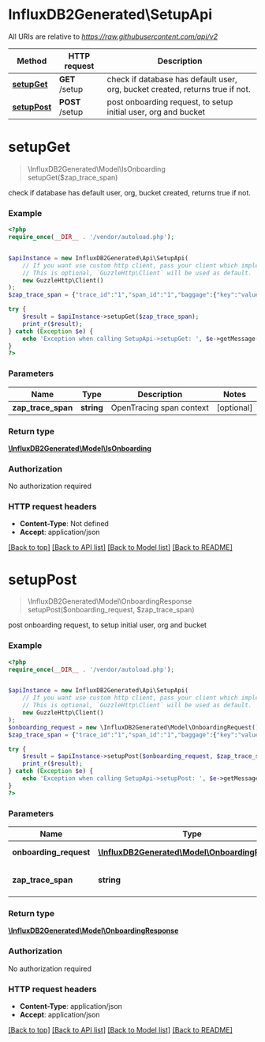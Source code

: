 # InfluxDB2Generated\SetupApi

All URIs are relative to *https://raw.githubusercontent.com/api/v2*

Method | HTTP request | Description
------------- | ------------- | -------------
[**setupGet**](SetupApi.md#setupGet) | **GET** /setup | check if database has default user, org, bucket created, returns true if not.
[**setupPost**](SetupApi.md#setupPost) | **POST** /setup | post onboarding request, to setup initial user, org and bucket


# **setupGet**
> \InfluxDB2Generated\Model\IsOnboarding setupGet($zap_trace_span)

check if database has default user, org, bucket created, returns true if not.

### Example
```php
<?php
require_once(__DIR__ . '/vendor/autoload.php');


$apiInstance = new InfluxDB2Generated\Api\SetupApi(
    // If you want use custom http client, pass your client which implements `GuzzleHttp\ClientInterface`.
    // This is optional, `GuzzleHttp\Client` will be used as default.
    new GuzzleHttp\Client()
);
$zap_trace_span = {"trace_id":"1","span_id":"1","baggage":{"key":"value"}}; // string | OpenTracing span context

try {
    $result = $apiInstance->setupGet($zap_trace_span);
    print_r($result);
} catch (Exception $e) {
    echo 'Exception when calling SetupApi->setupGet: ', $e->getMessage(), PHP_EOL;
}
?>
```

### Parameters

Name | Type | Description  | Notes
------------- | ------------- | ------------- | -------------
 **zap_trace_span** | **string**| OpenTracing span context | [optional]

### Return type

[**\InfluxDB2Generated\Model\IsOnboarding**](../Model/IsOnboarding.md)

### Authorization

No authorization required

### HTTP request headers

 - **Content-Type**: Not defined
 - **Accept**: application/json

[[Back to top]](#) [[Back to API list]](../../README.md#documentation-for-api-endpoints) [[Back to Model list]](../../README.md#documentation-for-models) [[Back to README]](../../README.md)

# **setupPost**
> \InfluxDB2Generated\Model\OnboardingResponse setupPost($onboarding_request, $zap_trace_span)

post onboarding request, to setup initial user, org and bucket

### Example
```php
<?php
require_once(__DIR__ . '/vendor/autoload.php');


$apiInstance = new InfluxDB2Generated\Api\SetupApi(
    // If you want use custom http client, pass your client which implements `GuzzleHttp\ClientInterface`.
    // This is optional, `GuzzleHttp\Client` will be used as default.
    new GuzzleHttp\Client()
);
$onboarding_request = new \InfluxDB2Generated\Model\OnboardingRequest(); // \InfluxDB2Generated\Model\OnboardingRequest | source to create
$zap_trace_span = {"trace_id":"1","span_id":"1","baggage":{"key":"value"}}; // string | OpenTracing span context

try {
    $result = $apiInstance->setupPost($onboarding_request, $zap_trace_span);
    print_r($result);
} catch (Exception $e) {
    echo 'Exception when calling SetupApi->setupPost: ', $e->getMessage(), PHP_EOL;
}
?>
```

### Parameters

Name | Type | Description  | Notes
------------- | ------------- | ------------- | -------------
 **onboarding_request** | [**\InfluxDB2Generated\Model\OnboardingRequest**](../Model/OnboardingRequest.md)| source to create |
 **zap_trace_span** | **string**| OpenTracing span context | [optional]

### Return type

[**\InfluxDB2Generated\Model\OnboardingResponse**](../Model/OnboardingResponse.md)

### Authorization

No authorization required

### HTTP request headers

 - **Content-Type**: application/json
 - **Accept**: application/json

[[Back to top]](#) [[Back to API list]](../../README.md#documentation-for-api-endpoints) [[Back to Model list]](../../README.md#documentation-for-models) [[Back to README]](../../README.md)

